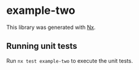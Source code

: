 # example-two

This library was generated with [Nx](https://nx.dev).

## Running unit tests

Run `nx test example-two` to execute the unit tests.
